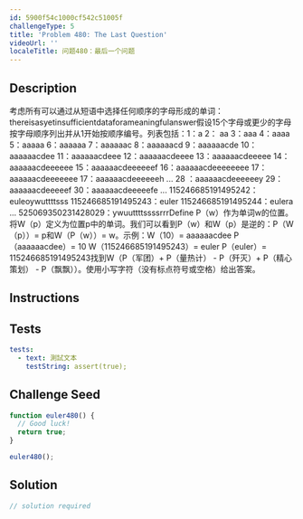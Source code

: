 ```yaml
---
id: 5900f54c1000cf542c51005f
challengeType: 5
title: 'Problem 480: The Last Question'
videoUrl: ''
localeTitle: 问题480：最后一个问题
---
```


## Description
<section id="description">考虑所有可以通过从短语中选择任何顺序的字母形成的单词：thereisasyetinsufficientdataforameaningfulanswer假设15个字母或更少的字母按字母顺序列出并从1开始按顺序编号。列表包括：1：a 2： aa 3：aaa 4：aaaa 5：aaaaa 6：aaaaaa 7：aaaaaac 8：aaaaaacd 9：aaaaaacde 10：aaaaaacdee 11：aaaaaacdeee 12：aaaaaacdeeee 13：aaaaaacdeeeee 14：aaaaaacdeeeeee 15：aaaaaacdeeeeeef 16：aaaaaacdeeeeeeee 17：aaaaaacdeeeeeee 17：aaaaaacdeeeeeeh ... 28 ：aaaaaacdeeeeeey 29：aaaaaacdeeeeef 30：aaaaaacdeeeeefe ... 115246685191495242：euleoywuttttsss 115246685191495243：euler 115246685191495244：eulera ... 525069350231428029：ywuuttttssssrrrDefine P（w）作为单词w的位置。将W（p）定义为位置p中的单词。我们可以看到P（w）和W（p）是逆的：P（W（p））= p和W（P（w））= w。示例：W（10）= aaaaaacdee P（aaaaaacdee）= 10 W（115246685191495243）= euler P（euler）= 115246685191495243找到W（P（军团）+ P（量热计） -  P（歼灭）+ P（精心策划） -  P（飘飘））。使用小写字符（没有标点符号或空格）给出答案。 </section>

## Instructions
<section id="instructions">
</section>

## Tests
<section id='tests'>

```yml
tests:
  - text: 測試文本
    testString: assert(true);

```

</section>

## Challenge Seed
<section id='challengeSeed'>

<div id='js-seed'>

```js
function euler480() {
  // Good luck!
  return true;
}

euler480();

```

</div>



</section>

## Solution
<section id='solution'>

```js
// solution required
```
</section>
